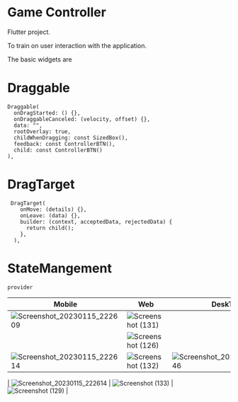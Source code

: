 
# Game Controller

Flutter project. 

To train on user interaction with the application.

The basic widgets are
# Draggable 

 
    Draggable(
      onDragStarted: () {},
      onDraggableCanceled: (velocity, offset) {},
      data: "",
      rootOverlay: true,
      childWhenDragging: const SizedBox(),
      feedback: const ControllerBTN(),
      child: const ControllerBTN()       
    ),
# DragTarget
     DragTarget(
        onMove: (details) {},
        onLeave: (data) {},
        builder: (context, acceptedData, rejectedData) {
          return child();
        },
      ),




# StateMangement
    provider
    
| Mobile   |  Web | DeskTop | 
| ------------- | ------------- | ------------- |
| ![Screenshot_20230115_222609](https://user-images.githubusercontent.com/91227030/212568785-c2ddfc63-7cf9-4a9e-9ecb-12dbf1b98c64.jpg)  | ![Screenshot (131)](https://user-images.githubusercontent.com/91227030/212568973-50fdce33-59d9-44f5-8703-05ddefbf760e.png)
|  |  ![Screenshot (126)](https://user-images.githubusercontent.com/91227030/212568935-2e07f083-a336-46a6-8476-589aa34ae22b.png)  |
| ![Screenshot_20230115_222614](https://user-images.githubusercontent.com/91227030/212568893-b664d88f-6047-4f13-a154-3c5caac4d9e2.jpg) |  ![Screenshot (132)](https://user-images.githubusercontent.com/91227030/212568991-90d75ab3-6c54-48a8-9bf8-a1e0c21a0d07.png) | ![Screenshot_20230115_222646](https://user-images.githubusercontent.com/91227030/212568948-ae173251-698d-4829-91b6-6877d6dc60ee.jpg)  |


| ![Screenshot_20230115_222614](https://user-images.githubusercontent.com/91227030/212568893-b664d88f-6047-4f13-a154-3c5caac4d9e2.jpg)
 |  ![Screenshot (133)](https://user-images.githubusercontent.com/91227030/212569002-22fecc31-2c55-403d-b5a2-47b2283af42f.png)
  |    ![Screenshot (129)](https://user-images.githubusercontent.com/91227030/212568961-0f8ed5d3-a8bc-481a-99fd-b3dad6d2b1e9.png)
    |
